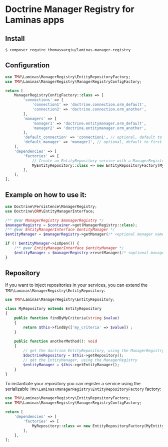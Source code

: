 # Doctrine Manager Registry for Laminas apps

## Install

```
$ composer require thomasvargiu/laminas-manager-registry
```

## Configuration

```php
use TMV\Laminas\ManagerRegistry\EntityRepositoryFactory;
use TMV\Laminas\ManagerRegistry\ManagerRegistryConfigFactory;

return [
    ManagerRegistryConfigFactory::class => [
        'connections' => [
            'connection1' => 'doctrine.connection.orm_default',
            'connection2' => 'doctrine.connection.orm_another',
        ],
        'managers' => [
            'manager1' => 'doctrine.entitymanager.orm_default',
            'manager2' => 'doctrine.entitymanager.orm_another',
        ],
        'default_connection' => 'connection1', // optional, default to first connection
        'default_manager' => 'manager1', // optional, default to first manager
    ],
    'dependencies' => [
        'factories' => [
            // Create an EntityRepository service with a ManagerRegistry (see below)
            MyEntityRepository::class => new EntityRepositoryFactory(MyEntity::class),
        ],
    ],
];
```

## Example on how to use it:

```php
use Doctrine\Persistence\ManagerRegistry;
use Doctrine\ORM\EntityManagerInterface;

/** @var ManagerRegistry $managerRegistry */
$managerRegistry = $container->get(ManagerRegistry::class);
/** @var EntityManagerInterface $entityManager */
$entityManager = $managerRegistry->getManager(/* <optional manager name> */);

if (! $entityManager->isOpen()) {
    /** @var EntityManagerInterface $entityManager */
    $entityManager = $managerRegistry->resetManager(/* <optional manager name> */);
}
```

## Repository

If you want to inject repositories in your services, you can extend the `TMV\Laminas\ManagerRegistry\EntityRepository`:


```php
use TMV\Laminas\ManagerRegistry\EntityRepository;

class MyRepository extends EntityRepository
{
    public function findByMyCriteria(string $value)
    {
        return $this->findBy(['my_criteria' => $value]) ;   
    }
    
    public function anotherMethod(): void
    {
        // get the doctrine EntityRepository, using the ManagerRegistry
        $doctrineRepository = $this->getRepository();
        // get the EntityManager, using the ManagerRegistry
        $entityManager = $this->getEntityManager();
    }
}
```

To instantiate your repository you can register a service using the serializable 
`TMV\Laminas\ManagerRegistry\EntityRepositoryFactory` factory:

```php
use TMV\Laminas\ManagerRegistry\EntityRepositoryFactory;
use TMV\Laminas\ManagerRegistry\ManagerRegistryConfigFactory;

return [
    'dependencies' => [
        'factories' => [
            MyRepository::class => new EntityRepositoryFactory(MyEntity::class /*, <optional manager name> */),
        ],
    ],
];
```
